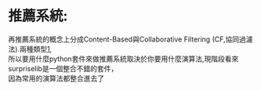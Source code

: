 # 推薦系統:

再推薦系統的概念上分成Content-Based與Collaborative Filtering (CF,協同過濾法).兩種類型[1],  
所以要用什麼python套件來做推薦系統取決於你要用什麼演算法,現階段看來surpriselib是一個整合不錯的套件，  
因為常用的演算法都整合進去了





[1]:https://www.quora.com/What-are-some-of-Python-libraries-to-build-a-powerful-recommendation-system  
[2]: http://surpriselib.com/
